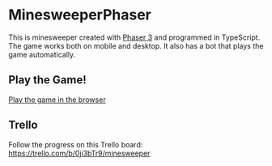 # MinesweeperPhaser
This is minesweeper created with [Phaser 3](https://phaser.io/) and programmed in TypeScript. The game works both on mobile and desktop. It also has a bot that plays the game automatically.

## Play the Game!
[Play the game in the browser](https://www.elroydolleman.nl/minesweeper/minesweeper.html)

## Trello
Follow the progress on this Trello board: https://trello.com/b/0ji3bTr9/minesweeper
